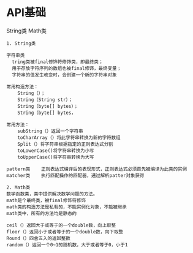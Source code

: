 # API基础 
String类 Math类
  
    1. String类
    
    字符串类
	  tring类被final修饰符修饰类，即最终类；
	  用于存放字符序列的数组也被final修饰，最终变量；
	  字符串的值发生改变时，会创建一个新的字符串对象
	
	常用构造方法：
		String（）；
		String（String str）；
		String（byte[] bytes）；
		String（byte[] bytes，
		
	常用方法：
		subString（）返回一个字符串
		toCharArray（）将此字符串转换为新的字符数组
		Split（）将字符串根据指定的正则表达式分割
		toLowerCase()将字符串转换为小写
		toUpperCase()将字符串转换为大写
		
	pattern类	正则表达式编译后的表现形式，正则表达式必须首先被编译为此类的实例
	matcher类	执行匹配操作的匹配器，通过解析patter对象获得
	
	2. Math类
	数学函数类，类中提供解决数学问题的方法。
	math是个最终类，被final修饰符修饰
	math类的构造方法是私有的，不能实例化对象，不能被继承
	math类中，所有的方法均是静态的
	
	ceil（）返回大于或等于的一个double数，向上取整
	floor（）返回小于或者等于的一个double数，向下取整
	Round（）四舍五入的返回整数
	random（）返回一个0~1的随机数，大于或者等于0，小于1

